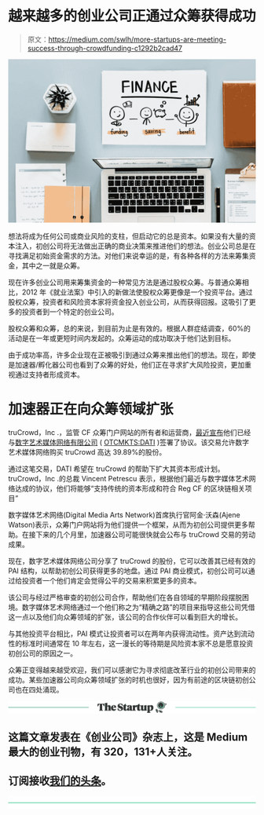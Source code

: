 # 越来越多的创业公司正通过众筹获得成功

> 原文：<https://medium.com/swlh/more-startups-are-meeting-success-through-crowdfunding-c1292b2cad47>

![](img/b75cbf0fb61ac19554481a0836f49138.png)

想法将成为任何公司或商业风险的支柱，但启动它的总是资本。如果没有大量的资本注入，初创公司将无法做出正确的商业决策来推进他们的想法。创业公司总是在寻找满足初始资金需求的方法。对他们来说幸运的是，有各种各样的方法来筹集资金，其中之一就是众筹。

现在许多创业公司用来筹集资金的一种常见方法是通过股权众筹。与普通众筹相比，2012 年《就业法案》中引入的新做法使股权众筹更像是一个投资平台。通过股权众筹，投资者和风险资本家将资金投入创业公司，从而获得回报。这吸引了更多的投资者到一个特定的创业公司。

股权众筹和众筹，总的来说，到目前为止是有效的。根据人群症结调查，60%的活动是在一年或更短时间内发起的。众筹运动的成功取决于他们达到目标。

由于成功率高，许多企业现在正被吸引到通过众筹来推出他们的想法。现在，即使是加速器/孵化器公司也看到了众筹的好处，他们正在寻求扩大风险投资，更加重视通过支持者形成资本。

# **加速器正在向众筹领域扩张**

truCrowd，Inc .，监管 CF 众筹门户网站的所有者和运营商，[最近宣布](http://www.globenewswire.com/news-release/2018/03/19/1441799/0/en/truCrowd-Inc-Sells-Stake-to-Public-Accelerator-Incubator-to-Grow-Crowdfunding-Portal.html)他们已经与[数字艺术媒体网络有限公司](https://www.globenewswire.com/Tracker?data=HoM88XJ4QWGgC1Wzm6G77iopWnLzlu5b6zxXyPenzidOhfhK96vj4aTxHRMiFWzeb_z7ae0mUfxVwFG_uxDOWczlpa_h8d3qz6MDcwadds2MPfYMvMoZj_SD5R6kMHfO) ( [OTCMKTS:DATI](https://www.google.com/search?tbm=fin&ei=EiezWsaPFIr08QWtz67IBw&stick=H4sIAAAAAAAAAONgecRoxi3w8sc9YSndSWtOXmNU5-IKzsgvd80rySypFJLkYoOy-KV4ubj10_UNU8osk4oNSngA5U9lRzsAAAA&q=OTCMKTS%3A+DATI&oq=Digital+media+art&gs_l=finance-immersive.1.0.81i8k1.2045.5929.0.13410.19.18.0.0.0.0.370.2614.0j9j2j2.13.0....0...1c.1.64.finance-immersive..6.13.2612.0..81j81i5k1.0.yHWKp5KpH34#scso=uid_ISezWunkCMyl8QWEvJqYDg_5:0) )签署了协议。该交易允许数字艺术媒体网络购买 truCrowd 高达 39.89%的股份。

通过这笔交易，DATI 希望在 truCrowd 的帮助下扩大其资本形成计划。truCrowd，Inc .的总裁 Vincent Petrescu 表示，根据他们最近与数字媒体艺术网络达成的协议，他们将能够“支持传统的资本形成和符合 Reg CF 的区块链相关项目”

数字媒体艺术网络(Digital Media Arts Network)首席执行官阿金·沃森(Ajene Watson)表示，众筹门户网站将为他们提供一个框架，从而为初创公司提供更多帮助。在接下来的几个月里，加速器公司可能很快就会公布与 truCrowd 交易的劳动成果。

现在，数字艺术媒体网络公司分享了 truCrowd 的股份，它可以改善其已经有效的 PAI 结构，以帮助初创公司获得更多的地盘。通过 PAI 商业模式，初创公司可以通过给投资者一个他们肯定会觉得公平的交易来积累更多的资本。

该公司与经过严格审查的初创公司合作，帮助他们在各自领域的早期阶段摆脱困境。数字媒体艺术网络通过一个他们称之为“精确之路”的项目来指导这些公司凭借这一点以及他们向众筹领域的扩张，该公司的合作伙伴可以看到巨大的增长。

与其他投资平台相比，PAI 模式让投资者可以在两年内获得流动性。资产达到流动性的标准时间通常在 10 年左右，这一漫长的等待期是风险资本家不总是愿意投资初创公司的原因之一。

众筹正变得越来越受欢迎，我们可以感谢它为寻求彻底改革行业的初创公司带来的成功。某些加速器公司向众筹领域扩张的时机也很好，因为有前途的区块链初创公司也在四处涌现。

[![](img/308a8d84fb9b2fab43d66c117fcc4bb4.png)](https://medium.com/swlh)

## 这篇文章发表在《创业公司》杂志上，这是 Medium 最大的创业刊物，有 320，131+人关注。

## 订阅接收[我们的头条](http://growthsupply.com/the-startup-newsletter/)。

[![](img/b0164736ea17a63403e660de5dedf91a.png)](https://medium.com/swlh)